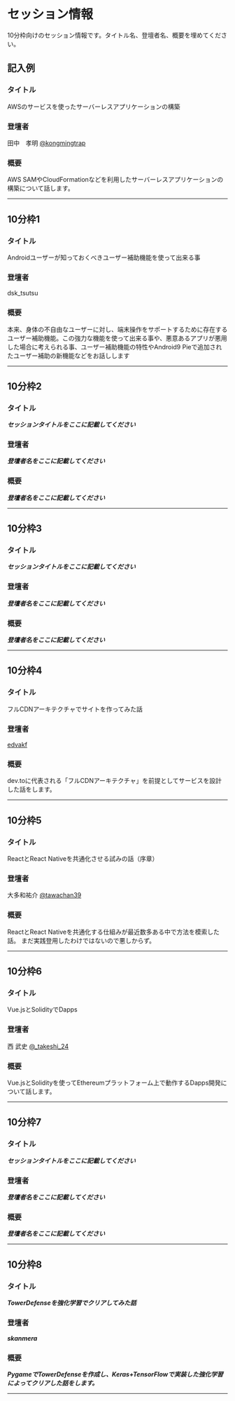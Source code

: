 # セッション情報

10分枠向けのセッション情報です。タイトル名、登壇者名、概要を埋めてください。

## 記入例

### タイトル

AWSのサービスを使ったサーバーレスアプリケーションの構築

### 登壇者

田中　孝明 [@kongmingtrap](https://twitter.com/kongmingtrap)

### 概要

AWS SAMやCloudFormationなどを利用したサーバーレスアプリケーションの構築について話します。

***

## 10分枠1

### タイトル

Androidユーザーが知っておくべきユーザー補助機能を使って出来る事

### 登壇者

dsk_tsutsu

### 概要

本来、身体の不自由なユーザーに対し、端末操作をサポートするために存在するユーザー補助機能。この強力な機能を使って出来る事や、悪意あるアプリが悪用した場合に考えられる事、ユーザー補助機能の特性やAndroid9 Pieで追加されたユーザー補助の新機能などをお話しします

***

## 10分枠2

### タイトル

***セッションタイトルをここに記載してください***

### 登壇者

***登壇者名をここに記載してください***

### 概要

***登壇者名をここに記載してください***

***

## 10分枠3

### タイトル

***セッションタイトルをここに記載してください***

### 登壇者

***登壇者名をここに記載してください***

### 概要

***登壇者名をここに記載してください***

***

## 10分枠4

### タイトル

フルCDNアーキテクチャでサイトを作ってみた話

### 登壇者

[edvakf](https://twitter.com/edvakf)

### 概要

dev.toに代表される「フルCDNアーキテクチャ」を前提としてサービスを設計した話をします。

***
## 10分枠5

### タイトル

ReactとReact Nativeを共通化させる試みの話（序章）

### 登壇者

大多和祐介 [@tawachan39](https://twitter.com/tawachan39)

### 概要
ReactとReact Nativeを共通化する仕組みが最近数多ある中で方法を模索した話。
まだ実践登用したわけではないので悪しからず。

***

## 10分枠6

### タイトル

Vue.jsとSolidityでDapps

### 登壇者

西 武史 [@_takeshi_24](https://twitter.com/_takeshi_24)

### 概要

Vue.jsとSolidityを使ってEthereumプラットフォーム上で動作するDapps開発について話します。

***

## 10分枠7

### タイトル

***セッションタイトルをここに記載してください***

### 登壇者

***登壇者名をここに記載してください***

### 概要

***登壇者名をここに記載してください***

***

## 10分枠8

### タイトル

***TowerDefenseを強化学習でクリアしてみた話***

### 登壇者

***skanmera***

### 概要

***PygameでTowerDefenseを作成し、Keras+TensorFlowで実装した強化学習によってクリアした話をします。***

***
